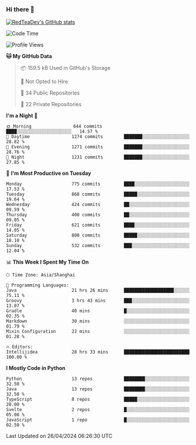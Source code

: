 ### Hi there 👋

<!--
**RedTeaDev/RedTeaDev** is a ✨ _special_ ✨ repository because its `README.md` (this file) appears on your GitHub profile.

Here are some ideas to get you started:

- 🔭 I’m currently working on ...
- 🌱 I’m currently learning ...
- 👯 I’m looking to collaborate on ...
- 🤔 I’m looking for help with ...
- 💬 Ask me about ...
- 📫 How to reach me: ...
- 😄 Pronouns: ...
- ⚡ Fun fact: ...
-->

<!--
[![wakatime](https://wakatime.com/badge/user/6b101ed0-04c0-4490-9283-eb61f2efff96.svg)](https://wakatime.com/@6b101ed0-04c0-4490-9283-eb61f2efff96)
!-->

[![RedTeaDev's GitHub stats](https://github-readme-stats.vercel.app/api?username=RedTeaDev)](https://github.com/anuraghazra/github-readme-stats)
<!--
[![willianrod's wakatime stats](https://github-readme-stats.vercel.app/api/wakatime?username=RedTeaDev)](https://github.com/anuraghazra/github-readme-stats)
!-->
<!--START_SECTION:waka-->
![Code Time](http://img.shields.io/badge/Code%20Time-2%2C186%20hrs%2021%20mins-blue)

![Profile Views](http://img.shields.io/badge/Profile%20Views-0-blue)

**🐱 My GitHub Data** 

> 📦 159.5 kB Used in GitHub's Storage 
 > 
> 🚫 Not Opted to Hire
 > 
> 📜 34 Public Repositories 
 > 
> 🔑 22 Private Repositories 
 > 
**I'm a Night 🦉** 

```text
🌞 Morning                644 commits         ████░░░░░░░░░░░░░░░░░░░░░   14.57 % 
🌆 Daytime                1274 commits        ███████░░░░░░░░░░░░░░░░░░   28.82 % 
🌃 Evening                1271 commits        ███████░░░░░░░░░░░░░░░░░░   28.76 % 
🌙 Night                  1231 commits        ███████░░░░░░░░░░░░░░░░░░   27.85 % 
```
📅 **I'm Most Productive on Tuesday** 

```text
Monday                   775 commits         ████░░░░░░░░░░░░░░░░░░░░░   17.53 % 
Tuesday                  868 commits         █████░░░░░░░░░░░░░░░░░░░░   19.64 % 
Wednesday                424 commits         ██░░░░░░░░░░░░░░░░░░░░░░░   09.59 % 
Thursday                 400 commits         ██░░░░░░░░░░░░░░░░░░░░░░░   09.05 % 
Friday                   621 commits         ████░░░░░░░░░░░░░░░░░░░░░   14.05 % 
Saturday                 800 commits         █████░░░░░░░░░░░░░░░░░░░░   18.10 % 
Sunday                   532 commits         ███░░░░░░░░░░░░░░░░░░░░░░   12.04 % 
```


📊 **This Week I Spent My Time On** 

```text
🕑︎ Time Zone: Asia/Shanghai

💬 Programming Languages: 
Java                     21 hrs 26 mins      ███████████████████░░░░░░   75.11 % 
Groovy                   3 hrs 43 mins       ███░░░░░░░░░░░░░░░░░░░░░░   13.07 % 
Gradle                   40 mins             █░░░░░░░░░░░░░░░░░░░░░░░░   02.35 % 
Markdown                 30 mins             ░░░░░░░░░░░░░░░░░░░░░░░░░   01.79 % 
Mixin Configuration      22 mins             ░░░░░░░░░░░░░░░░░░░░░░░░░   01.28 % 

🔥 Editors: 
Intellijidea             28 hrs 33 mins      █████████████████████████   100.00 % 
```

**I Mostly Code in Python** 

```text
Python                   13 repos            ████████░░░░░░░░░░░░░░░░░   32.50 % 
Java                     13 repos            ████████░░░░░░░░░░░░░░░░░   32.50 % 
TypeScript               8 repos             █████░░░░░░░░░░░░░░░░░░░░   20.00 % 
Svelte                   2 repos             █░░░░░░░░░░░░░░░░░░░░░░░░   05.00 % 
JavaScript               1 repo              █░░░░░░░░░░░░░░░░░░░░░░░░   02.50 % 
```




 Last Updated on 26/04/2024 06:26:30 UTC
<!--END_SECTION:waka-->


